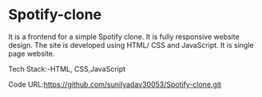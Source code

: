 # Spotify-clone
It is a frontend for a simple Spotify clone. It is fully responsive website design. The site is developed using HTML/ CSS and JavaScript. It is single page website.


Tech Stack:-HTML, CSS,JavaScript

Code URL:https://github.com/sunilyadav30053/Spotify-clone.git
